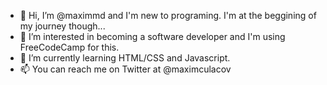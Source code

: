 - 👋 Hi, I’m @maximmd and I'm new to programing. I'm at the beggining of my journey though...
- 👀 I’m interested in becoming a software developer and I'm using FreeCodeCamp for this.
- 🌱 I’m currently learning HTML/CSS and Javascript.
- 📫 You can reach me on Twitter at @maximculacov

<!---
maximmd/maximmd is a ✨ special ✨ repository because its `README.md` (this file) appears on your GitHub profile.
You can click the Preview link to take a look at your changes.
--->
